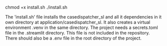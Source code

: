 
chmod +x install.sh
./install.sh

The 'install.sh' file installs the casedispatcher_sl and all it dependencies in it own directory 
at application/casedispatcher_sl. It also creates a virtual environment .venv in the same directory.
The project needs a secrets.toml file in the .streamlit directory. This file is not included in the repository.
There should also be a .env file in the root directory of the project. 


